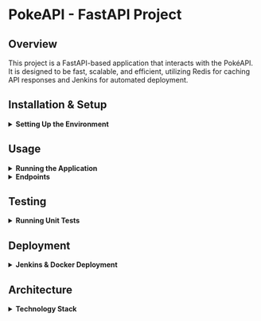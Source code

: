 # PokeAPI - FastAPI Project

## Overview

This project is a FastAPI-based application that interacts with the PokéAPI. It is designed to be fast, scalable, and efficient, utilizing Redis for caching API responses and Jenkins for automated deployment.

## Installation & Setup

<details>
  <summary><b>Setting Up the Environment</b></summary>

1. **Clone the repository:**
   ```bash
   git clone https://github.com/Jillazquez/pokeApi.git
   cd pokeApi
   ```

2. **Create and activate a virtual environment:**
   ```bash
   python3 -m venv venv
   source venv/bin/activate  # On Windows: `venv\Scripts\activate`
   ```

3. **Install dependencies:**
   ```bash
   pip install -r requirements.txt
   ```
</details>

## Usage

<details>
  <summary><b>Running the Application</b></summary>

To start the application, run on jenkins:
```bash
uvicorn main:app --host 0.0.0.0 --port 8000 --reload
```
The API will be available at `http://localhost:8000`.
</details>

<details>
  <summary><b>Endpoints</b></summary>

- `GET /pokemon/{name}` - Fetches Pokémon data.
- `GET /cached-pokemon/{name}` - Fetches Pokémon data with Redis caching.
</details>

## Testing

<details>
  <summary><b>Running Unit Tests</b></summary>

This project uses `pytest` for testing. To run the tests, execute:
```bash
pytest tests/
```
</details>

## Deployment

<details>
  <summary><b>Jenkins & Docker Deployment</b></summary>

The application is deployed using Jenkins, which manages two containers:

- **Application Container** - Runs the FastAPI application.
- **Redis Container** - Stores cached responses.

To build and deploy, use Jenkins with a `Dockerfile` and `docker-compose.yml`.
</details>

## Architecture

<details>
  <summary><b>Technology Stack</b></summary>

- **FastAPI** - High-performance Python web framework.
- **Redis** - Used for caching API responses.
- **Pytest** - Testing framework.
- **Jenkins** - Continuous integration and deployment.
</details>
